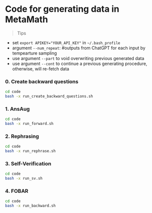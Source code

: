 # Code for generating data in MetaMath

> Tips
- set `export APIKEY="YOUR_API_KEY"` in `~/.bash_profile` 
- argument `--num_repeat`: #outputs from ChatGPT for each input by tempearture sampling
- use argument `--part` to void overwriting previous generated data
- use argument `--cont` to continue a previous generating procedure, otherwise, will re-fetch data

### 0. Create backward questions
```bash
cd code
bash -x run_create_backward_questions.sh
```

### 1. AnsAug

```bash
cd code
bash -x run_forward.sh
```

### 2. Rephrasing

```bash
cd code
bash -x run_rephrase.sh
```

### 3. Self-Verification

```bash
cd code
bash -x run_sv.sh
```

### 4. FOBAR

```bash
cd code
bash -x run_backward.sh
```